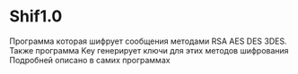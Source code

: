 # Shif1.0
Программа которая шифрует сообщения методами RSA AES DES 3DES.
Также программа Key генерирует ключи для этих методов шифрования
Подробней описано в самих программах
